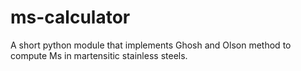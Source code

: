# ms-calculator
A short python module that implements Ghosh and Olson method to compute Ms in martensitic stainless steels.
